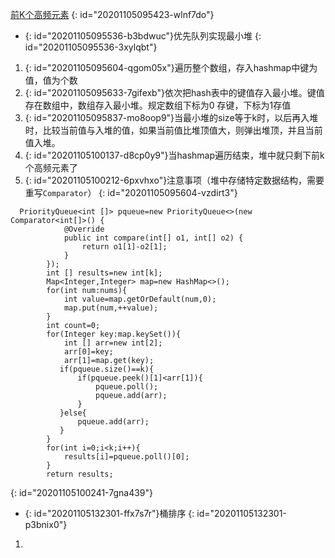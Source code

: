 [前K个高频元素](https://leetcode-cn.com/problems/top-k-frequent-elements/)
{: id="20201105095423-wlnf7do"}

* {: id="20201105095536-b3bdwuc"}优先队列实现最小堆
{: id="20201105095536-3xylqbt"}

1. {: id="20201105095604-qgom05x"}遍历整个数组，存入hashmap中键为值，值为个数
2. {: id="20201105095633-7gifexb"}依次把hash表中的键值存入最小堆。键值存在数组中，数组存入最小堆。规定数组下标为0 存键，下标为1存值
3. {: id="20201105095837-mo8oop9"}当最小堆的size等于k时，以后再入堆时，比较当前值与入堆的值，如果当前值比堆顶值大，则弹出堆顶，并且当前值入堆。
4. {: id="20201105100137-d8cp0y9"}当hashmap遍历结束，堆中就只剩下前k个高频元素了
5. {: id="20201105100212-6pxvhxo"}注意事项（堆中存储特定数据结构，需要重写`Comparator`）
{: id="20201105095604-vzdirt3"}

```
  PriorityQueue<int []> pqueue=new PriorityQueue<>(new Comparator<int[]>() {
            @Override
            public int compare(int[] o1, int[] o2) {
                return o1[1]-o2[1];
            }
        });
        int [] results=new int[k];
        Map<Integer,Integer> map=new HashMap<>();
        for(int num:nums){
            int value=map.getOrDefault(num,0);
            map.put(num,++value);
        }
        int count=0;
        for(Integer key:map.keySet()){
            int [] arr=new int[2];
            arr[0]=key;
            arr[1]=map.get(key);
           if(pqueue.size()==k){
               if(pqueue.peek()[1]<arr[1]){
                   pqueue.poll();
                   pqueue.add(arr);
               }
           }else{
               pqueue.add(arr);
           }
        }
        for(int i=0;i<k;i++){
            results[i]=pqueue.poll()[0];
        }
        return results;
```
{: id="20201105100241-7gna439"}

* {: id="20201105132301-ffx7s7r"}桶排序
{: id="20201105132301-p3bnix0"}

1.
